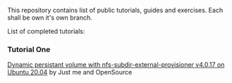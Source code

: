 This repository contains list of public tutorials, guides and exercises.
Each shall be own it's own branch.

List of completed tutorials:

### Tutorial One
[Dynamic persistant volume with nfs-subdir-external-provisioner v4.0.17 on Ubuntu 20.04](https://github.com/drdre-08/tutorials/tree/feature/storage/Dynamic%20NFS) by Just me and OpenSource